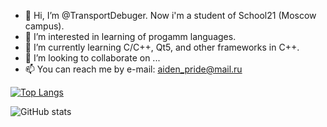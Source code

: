- 👋 Hi, I’m @TransportDebuger. Now i'm a student of School21 (Moscow campus).
- 👀 I’m interested in learning of progamm languages.
- 🌱 I’m currently learning C/C++, Qt5, and other frameworks in C++. 
- 💞️ I’m looking to collaborate on ...
- 📫 You can reach me by e-mail: aiden_pride@mail.ru

[![Top Langs](https://github-readme-stats.vercel.app/api/top-langs/?username=TransportDebuger&langs_count=8)](https://github.com/anuraghazra/github-readme-stats)

![GitHub stats](https://github-readme-stats.vercel.app/api?username=TransportDebuger&show_icons=true&theme=transparent)
<!---
TransportDebuger/TransportDebuger is a ✨ special ✨ repository because its `README.md` (this file) appears on your GitHub profile.
You can click the Preview link to take a look at your changes.
--->
